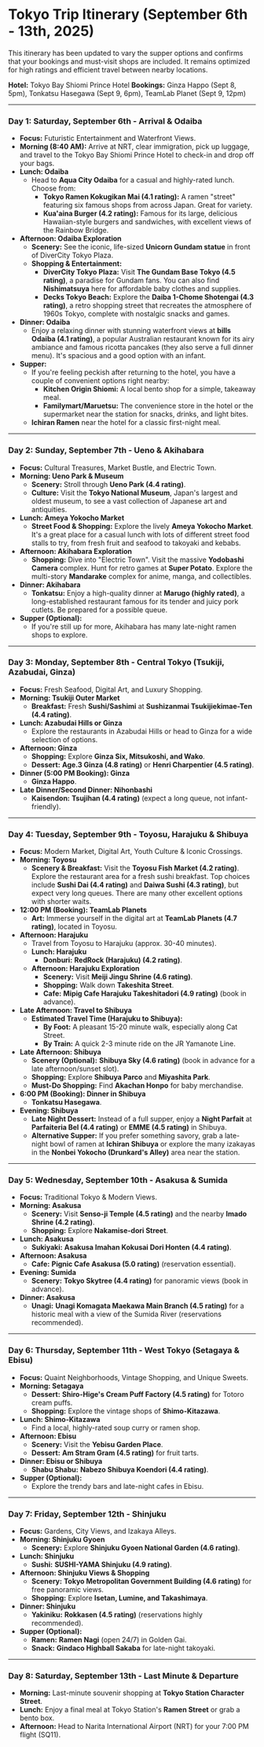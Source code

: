 # Tokyo Trip Itinerary (September 6th - 13th, 2025)

This itinerary has been updated to vary the supper options and confirms that your bookings and must-visit shops are included. It remains optimized for high ratings and efficient travel between nearby locations.

**Hotel:** Tokyo Bay Shiomi Prince Hotel
**Bookings:** Ginza Happo (Sept 8, 5pm), Tonkatsu Hasegawa (Sept 9, 6pm), TeamLab Planet (Sept 9, 12pm)

---

### Day 1: Saturday, September 6th - Arrival & Odaiba

*   **Focus:** Futuristic Entertainment and Waterfront Views.
*   **Morning (8:40 AM):** Arrive at NRT, clear immigration, pick up luggage, and travel to the Tokyo Bay Shiomi Prince Hotel to check-in and drop off your bags.
*   **Lunch: Odaiba**
    *   Head to **Aqua City Odaiba** for a casual and highly-rated lunch. Choose from:
        *   **Tokyo Ramen Kokugikan Mai (4.1 rating):** A ramen "street" featuring six famous shops from across Japan. Great for variety.
        *   **Kua'aina Burger (4.2 rating):** Famous for its large, delicious Hawaiian-style burgers and sandwiches, with excellent views of the Rainbow Bridge.
*   **Afternoon: Odaiba Exploration**
    *   **Scenery:** See the iconic, life-sized **Unicorn Gundam statue** in front of DiverCity Tokyo Plaza.
    *   **Shopping & Entertainment:**
        *   **DiverCity Tokyo Plaza:** Visit **The Gundam Base Tokyo (4.5 rating)**, a paradise for Gundam fans. You can also find **Nishimatsuya** here for affordable baby clothes and supplies.
        *   **Decks Tokyo Beach:** Explore the **Daiba 1-Chome Shotengai (4.3 rating)**, a retro shopping street that recreates the atmosphere of 1960s Tokyo, complete with nostalgic snacks and games.
*   **Dinner: Odaiba**
    *   Enjoy a relaxing dinner with stunning waterfront views at **bills Odaiba (4.1 rating)**, a popular Australian restaurant known for its airy ambiance and famous ricotta pancakes (they also serve a full dinner menu). It's spacious and a good option with an infant.
*   **Supper:**
    *   If you're feeling peckish after returning to the hotel, you have a couple of convenient options right nearby:
        *   **Kitchen Origin Shiomi:** A local bento shop for a simple, takeaway meal.
        *   **Familymart/Maruetsu:** The convenience store in the hotel or the supermarket near the station for snacks, drinks, and light bites.
    *   **Ichiran Ramen** near the hotel for a classic first-night meal.
---

### Day 2: Sunday, September 7th - Ueno & Akihabara

*   **Focus:** Cultural Treasures, Market Bustle, and Electric Town.
*   **Morning: Ueno Park & Museum**
    *   **Scenery:** Stroll through **Ueno Park (4.4 rating)**.
    *   **Culture:** Visit the **Tokyo National Museum**, Japan's largest and oldest museum, to see a vast collection of Japanese art and antiquities.
*   **Lunch: Ameya Yokocho Market**
    *   **Street Food & Shopping:** Explore the lively **Ameya Yokocho Market**. It's a great place for a casual lunch with lots of different street food stalls to try, from fresh fruit and seafood to takoyaki and kebabs.
*   **Afternoon: Akihabara Exploration**
    *   **Shopping:** Dive into "Electric Town". Visit the massive **Yodobashi Camera** complex. Hunt for retro games at **Super Potato**. Explore the multi-story **Mandarake** complex for anime, manga, and collectibles.
*   **Dinner: Akihabara**
    *   **Tonkatsu:** Enjoy a high-quality dinner at **Marugo (highly rated)**, a long-established restaurant famous for its tender and juicy pork cutlets. Be prepared for a possible queue.
*   **Supper (Optional):**
    *   If you're still up for more, Akihabara has many late-night ramen shops to explore.

---

### Day 3: Monday, September 8th - Central Tokyo (Tsukiji, Azabudai, Ginza)

*   **Focus:** Fresh Seafood, Digital Art, and Luxury Shopping.
*   **Morning: Tsukiji Outer Market**
    *   **Breakfast:** Fresh **Sushi/Sashimi** at **Sushizanmai Tsukijiekimae-Ten (4.4 rating)**.
*   **Lunch: Azabudai Hills or Ginza**
    *   Explore the restaurants in Azabudai Hills or head to Ginza for a wide selection of options.
*   **Afternoon: Ginza**
    *   **Shopping:** Explore **Ginza Six, Mitsukoshi, and Wako**.
    *   **Dessert:** **Age.3 Ginza (4.8 rating)** or **Henri Charpentier (4.5 rating)**.
*   **Dinner (5:00 PM Booking): Ginza**
    *   **Ginza Happo**.
*   **Late Dinner/Second Dinner: Nihonbashi**
    *   **Kaisendon:** **Tsujihan (4.4 rating)** (expect a long queue, not infant-friendly).

---

### Day 4: Tuesday, September 9th - Toyosu, Harajuku & Shibuya

*   **Focus:** Modern Market, Digital Art, Youth Culture & Iconic Crossings.
*   **Morning: Toyosu**
    *   **Scenery & Breakfast:** Visit the **Toyosu Fish Market (4.2 rating)**. Explore the restaurant area for a fresh sushi breakfast. Top choices include **Sushi Dai (4.4 rating)** and **Daiwa Sushi (4.3 rating)**, but expect very long queues. There are many other excellent options with shorter waits.
*   **12:00 PM (Booking): TeamLab Planets**
    *   **Art:** Immerse yourself in the digital art at **TeamLab Planets (4.7 rating)**, located in Toyosu.
*   **Afternoon: Harajuku**
    *   Travel from Toyosu to Harajuku (approx. 30-40 minutes).
    *   **Lunch: Harajuku**
        *   **Donburi:** **RedRock (Harajuku) (4.2 rating)**.
    *   **Afternoon: Harajuku Exploration**
        *   **Scenery:** Visit **Meiji Jingu Shrine (4.6 rating)**.
        *   **Shopping:** Walk down **Takeshita Street**.
        *   **Cafe:** **Mipig Cafe Harajuku Takeshitadori (4.9 rating)** (book in advance).
*   **Late Afternoon: Travel to Shibuya**
    *   **Estimated Travel Time (Harajuku to Shibuya):**
        *   **By Foot:** A pleasant 15-20 minute walk, especially along Cat Street.
        *   **By Train:** A quick 2-3 minute ride on the JR Yamanote Line.
*   **Late Afternoon: Shibuya**
    *   **Scenery (Optional):** **Shibuya Sky (4.6 rating)** (book in advance for a late afternoon/sunset slot).
    *   **Shopping:** Explore **Shibuya Parco** and **Miyashita Park**.
    *   **Must-Do Shopping:** Find **Akachan Honpo** for baby merchandise.
*   **6:00 PM (Booking): Dinner in Shibuya**
    *   **Tonkatsu Hasegawa**.
*   **Evening: Shibuya**
    *   **Late Night Dessert:** Instead of a full supper, enjoy a **Night Parfait** at **Parfaiteria Bel (4.4 rating)** or **EMME (4.5 rating)** in Shibuya.
    *   **Alternative Supper:** If you prefer something savory, grab a late-night bowl of ramen at **Ichiran Shibuya** or explore the many izakayas in the **Nonbei Yokocho (Drunkard's Alley)** area near the station.

---

### Day 5: Wednesday, September 10th - Asakusa & Sumida

*   **Focus:** Traditional Tokyo & Modern Views.
*   **Morning: Asakusa**
    *   **Scenery:** Visit **Senso-ji Temple (4.5 rating)** and the nearby **Imado Shrine (4.2 rating)**.
    *   **Shopping:** Explore **Nakamise-dori Street**.
*   **Lunch: Asakusa**
    *   **Sukiyaki:** **Asakusa Imahan Kokusai Dori Honten (4.4 rating)**.
*   **Afternoon: Asakusa**
    *   **Cafe:** **Pignic Cafe Asakusa (5.0 rating)** (reservation essential).
*   **Evening: Sumida**
    *   **Scenery:** **Tokyo Skytree (4.4 rating)** for panoramic views (book in advance).
*   **Dinner: Asakusa**
    *   **Unagi:** **Unagi Komagata Maekawa Main Branch (4.5 rating)** for a historic meal with a view of the Sumida River (reservations recommended).

---

### Day 6: Thursday, September 11th - West Tokyo (Setagaya & Ebisu)

*   **Focus:** Quaint Neighborhoods, Vintage Shopping, and Unique Sweets.
*   **Morning: Setagaya**
    *   **Dessert:** **Shiro-Hige's Cream Puff Factory (4.5 rating)** for Totoro cream puffs.
    *   **Shopping:** Explore the vintage shops of **Shimo-Kitazawa**.
*   **Lunch: Shimo-Kitazawa**
    *   Find a local, highly-rated soup curry or ramen shop.
*   **Afternoon: Ebisu**
    *   **Scenery:** Visit the **Yebisu Garden Place**.
    *   **Dessert:** **Am Stram Gram (4.5 rating)** for fruit tarts.
*   **Dinner: Ebisu or Shibuya**
    *   **Shabu Shabu:** **Nabezo Shibuya Koendori (4.4 rating)**.
*   **Supper (Optional):**
    *   Explore the trendy bars and late-night cafes in Ebisu.

---

### Day 7: Friday, September 12th - Shinjuku

*   **Focus:** Gardens, City Views, and Izakaya Alleys.
*   **Morning: Shinjuku Gyoen**
    *   **Scenery:** Explore **Shinjuku Gyoen National Garden (4.6 rating)**.
*   **Lunch: Shinjuku**
    *   **Sushi:** **SUSHI-YAMA Shinjuku (4.9 rating)**.
*   **Afternoon: Shinjuku Views & Shopping**
    *   **Scenery:** **Tokyo Metropolitan Government Building (4.6 rating)** for free panoramic views.
    *   **Shopping:** Explore **Isetan, Lumine, and Takashimaya**.
*   **Dinner: Shinjuku**
    *   **Yakiniku:** **Rokkasen (4.5 rating)** (reservations highly recommended).
*   **Supper (Optional):**
    *   **Ramen:** **Ramen Nagi** (open 24/7) in Golden Gai.
    *   **Snack:** **Gindaco Highball Sakaba** for late-night takoyaki.

---

### Day 8: Saturday, September 13th - Last Minute & Departure

*   **Morning:** Last-minute souvenir shopping at **Tokyo Station Character Street**.
*   **Lunch:** Enjoy a final meal at Tokyo Station's **Ramen Street** or grab a bento box.
*   **Afternoon:** Head to Narita International Airport (NRT) for your 7:00 PM flight (SQ11).